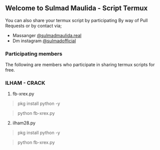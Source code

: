 ## Welcome to Sulmad Maulida - Script Termux
You can also share your termux script by participating 
By way of Pull Requests or by contact via;
 - Massanger [@sulmadmaulida.real](https://facebook.com/sulmadmaulida.real/)
 - Dm instagram [@sulmadofficial](https://instagram.com/sulmadofficial)


### Participating members
The following are members who participate in sharing termux scripts for free. 

### ILHAM - CRACK

1. fb-xrex.py
  > pkg install python -y

  > python fb-xrex.py

2. ilham28.py
  > pkg install python -y

  > python fb-xrex.py

